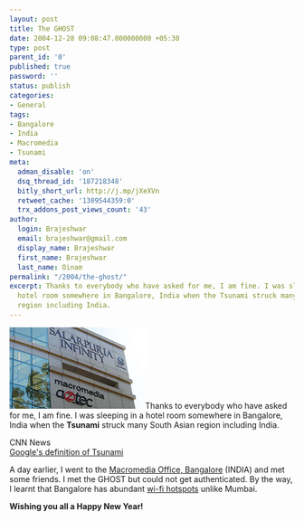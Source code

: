 ```yaml
---
layout: post
title: The GHOST
date: 2004-12-28 09:08:47.000000000 +05:30
type: post
parent_id: '0'
published: true
password: ''
status: publish
categories:
- General
tags:
- Bangalore
- India
- Macromedia
- Tsunami
meta:
  adman_disable: 'on'
  dsq_thread_id: '187218348'
  bitly_short_url: http://j.mp/jXeXVn
  retweet_cache: '1309544359:0'
  trx_addons_post_views_count: '43'
author:
  login: Brajeshwar
  email: brajeshwar@gmail.com
  display_name: Brajeshwar
  first_name: Brajeshwar
  last_name: Oinam
permalink: "/2004/the-ghost/"
excerpt: Thanks to everybody who have asked for me, I am fine. I was sleeping in a
  hotel room somewhere in Bangalore, India when the Tsunami struck many South Asian
  region including India.
---
```

<p><a href="http://www.flickr.com/photos/brajeshwar/113363658/"><img src="/static/2004/12/mmblr.jpg" alt="Macromedia Bangalore" /></a>Thanks to everybody who have asked for me, I am fine. I was sleeping in a hotel room somewhere in Bangalore, India when the <strong>Tsunami</strong> struck many South Asian region including India.</p>
<p>CNN News<br />
<a href="http://www.google.com/search?hl=en&q=define%3Atsunami&btnG=Google+Search" title="google definition of Tsunami">Google's definition of Tsunami </a></p>
<p>A day earlier, I went to the <a href="http://www.flickr.com/photos/brajeshwar/113363658/" title="Macromedia Office, Bangalore">Macromedia Office, Bangalore</a> (INDIA) and met some friends. I met the GHOST but could not get authenticated. By the way, I learnt that Bangalore has abundant <a href="http://wi-fihotspotlist.com/search.php?street=&city=bangalore&state=&zip=&country=IN&network=&proximity=10&submit.x=92&submit.y=17&submit=Show+HotSpots" title="wi-fi hotspot in Bangalore">wi-fi hotspots</a> unlike Mumbai.</p>
<p><strong>Wishing you all a Happy New Year!</strong></p>
